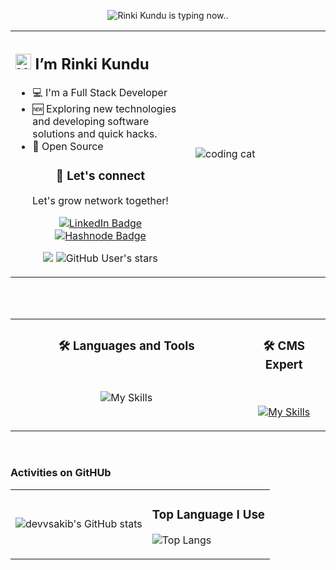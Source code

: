 <!-- # <p align="center">***OFFLINE, GRADUATION TIME. Wish Me LUCK***</p> 2022 12 17 -->
<div align="center"> 

![Rinki Kundu is typing now..](https://readme-typing-svg.demolab.com?font=Fira+Code&weight=900&size=20&duration=3000&pause=1000&color=FFDD00&center=true&width=400&height=30&lines=Frontend+Developer;Open+source+Developer;Java+Developer;C"++"+Expert)
</div>

<table><tr><td valign="top" width="40%"> 

## <img width="25px" src="./devvsakib-hello.gif" alt="Hello Dev!"> I’m Rinki Kundu

- 💻 I'm a Full Stack Developer
- 🆕 Exploring new technologies and developing software solutions and quick hacks.
- 🧩 Open Source

<div align="center" display="flex"> 

### 💬 Let's connect
Let's grow network together!

 [![LinkedIn Badge](https://img.shields.io/badge/LinkedIn-yellow?logo=linkedin&logoColor=blue)](https://www.linkedin.com/in/rinkikundu/) [![Hashnode Badge](https://img.shields.io/badge/Hashnode-yellow?logo=hashnode&logoColor=blue)](https://hashnode.com/@devvsakib)

![](https://komarev.com/ghpvc/?username=rinkiikundu&style=flat-square&color=yellow)
![GitHub User's stars](https://img.shields.io/github/stars/rinkiikunda?label=%E2%AD%90GitHub%20stars&style=flat-square&color=yellow)
  
  </p>  
  
  
 
 </div>

</td><td width="30%">

<img src="./cat.gif" alt="coding cat"> 

</tr></tr></table> 




<br>
<br>

<table><tr><td align="center" valign="top" width="70%">

### 🛠️ Languages and Tools
 
<br> 
 
![My Skills](https://skillicons.dev/icons?i=js,java,react,ts,html,css,tailwind,materialui,redux,nextjs,firebase,webpack,cpp,python,php,mongodb,mysql,django,vscode,bash,git,github&perline=15) 

</td><td align="center" valign="top" width="25%">
 
### 🛠️ CMS Expert
 
 <br> 
 
[![My Skills](https://skillicons.dev/icons?i=wordpress,shopify,joomla&perline=10)](https://skillicons.dev)
 
</td> 
  </tr>
 </table>

<br>

### Activities on GitHUb
<table border="0px" align="center"><tr><td>
  <div>
    <p style="margin-bottom:0">
     
  ![devvsakib's GitHub stats](https://github-readme-stats.vercel.app/api?username=rinkiikundu&show_icons=true&count_private=true&theme=merko&hide_border=true&bg_color=0D1117)
   
   </p>
  </div>
</td><td>
 
<!--  [![GitHub Streak](https://streak-stats.demolab.com?user=devvsakib&theme=yellowdark)](https://git.io/streak-stats) -->
        
### <p align="center">Top Language I Use </p>
   
   ![Top Langs](https://github-readme-stats.vercel.app/api/top-langs/?username=rinkiikundu&layout=compact&show_icons=true&count_private=true&theme=react&hide_border=true&bg_color=0D1117) 

  </td>

</table>
